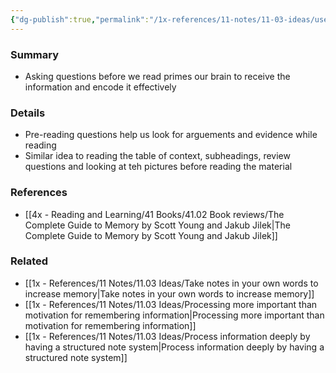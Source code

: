 ```yaml
---
{"dg-publish":true,"permalink":"/1x-references/11-notes/11-03-ideas/use-pre-reading-questions-to-enhance-memory/","title":"Use pre-reading questions to enhance memory","created":"2023-04-23T19:52:52.000+03:00","updated":"2024-02-14T20:18:21.647+03:00"}
---
```



### Summary
- Asking questions before we read primes our brain to receive the information and encode it effectively

### Details
- Pre-reading questions help us look for arguements and evidence while reading
- Similar idea to reading the table of context, subheadings, review questions and looking at teh pictures before reading the material

### References
- [[4x - Reading and Learning/41 Books/41.02 Book reviews/The Complete Guide to Memory by Scott Young and Jakub Jilek\|The Complete Guide to Memory by Scott Young and Jakub Jilek]]

### Related
- [[1x - References/11 Notes/11.03 Ideas/Take notes in your own words to increase memory\|Take notes in your own words to increase memory]]
- [[1x - References/11 Notes/11.03 Ideas/Processing more important than motivation for remembering information\|Processing more important than motivation for remembering information]]
- [[1x - References/11 Notes/11.03 Ideas/Process information deeply by having a structured note system\|Process information deeply by having a structured note system]]
